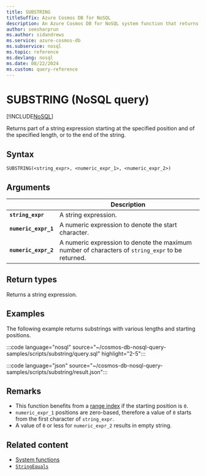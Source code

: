 ```yaml
---
title: SUBSTRING
titleSuffix: Azure Cosmos DB for NoSQL
description: An Azure Cosmos DB for NoSQL system function that returns a portion of a string using a starting position and length.
author: seesharprun
ms.author: sidandrews
ms.service: azure-cosmos-db
ms.subservice: nosql
ms.topic: reference
ms.devlang: nosql
ms.date: 08/22/2024
ms.custom: query-reference
---
```


# SUBSTRING (NoSQL query)

[!INCLUDE[NoSQL](../../includes/appliesto-nosql.md)]

Returns part of a string expression starting at the specified position and of the specified length, or to the end of the string.  

## Syntax

```nosql
SUBSTRING(<string_expr>, <numeric_expr_1>, <numeric_expr_2>)  
```

## Arguments

| | Description |
| --- | --- |
| **`string_expr`** | A string expression. |
| **`numeric_expr_1`** | A numeric expression to denote the start character.  |
| **`numeric_expr_2`** | A numeric expression to denote the maximum number of characters of `string_expr` to be returned.  |

## Return types

Returns a string expression.  

## Examples

The following example returns substrings with various lengths and starting positions.

:::code language="nosql" source="~/cosmos-db-nosql-query-samples/scripts/substring/query.sql" highlight="2-5":::

:::code language="json" source="~/cosmos-db-nosql-query-samples/scripts/substring/result.json":::

## Remarks

- This function benefits from a [range index](../../index-policy.md#includeexclude-strategy) if the starting position is `0`.
- `numeric_expr_1` positions are zero-based, therefore a value of `0` starts from the first character of `string_expr`.
- A value of `0` or less for `numeric_expr_2` results in empty string.

## Related content

- [System functions](system-functions.yml)
- [`StringEquals`](stringequals.md)
